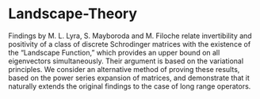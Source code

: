 # Landscape-Theory

Findings by M. L. Lyra, S. Mayboroda and M. Filoche relate invertibility and positivity of
a class of discrete Schrodinger matrices with the existence of the “Landscape Function,” which
provides an upper bound on all eigenvectors simultaneously. Their argument is based on the
variational principles. We consider an alternative method of proving these results, based on
the power series expansion of matrices, and demonstrate that it naturally extends the original
findings to the case of long range operators.
